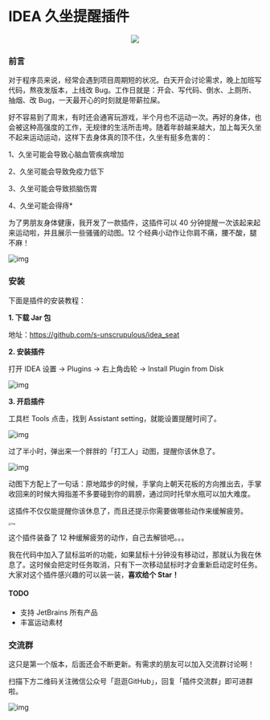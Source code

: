 # IDEA 久坐提醒插件

<div align=center><a href="https://mp.weixin.qq.com/mp/appmsgalbum?__biz=MzUxNjg4NDEzNA==&action=getalbum&album_id=1339316622149992449&scene=21#wechat_redirect"><img src="https://img.shields.io/badge/公众号-逛逛GitHub-red.svg"></a></div>

### 前言

对于程序员来说，经常会遇到项目周期短的状况。白天开会讨论需求，晚上加班写代码，熬夜发版本，上线改 Bug。工作日就是：开会、写代码、倒水、上厕所、抽烟、改 Bug，一天最开心的时刻就是带薪拉屎。

好不容易到了周末，有时还会通宵玩游戏，半个月也不运动一次。再好的身体，也会被这种高强度的工作，无规律的生活所击垮。随着年龄越来越大，加上每天久坐不起来运动运动，这样下去身体真的顶不住，久坐有挺多危害的： 

1、久坐可能会导致心脑血管疾病增加

2、久坐可能会导致免疫力低下

3、久坐可能会导致损脑伤胃

4、久坐可能会得痔*

为了男朋友身体健康，我开发了一款插件，这插件可以 40 分钟提醒一次该起来起来运动啦，并且展示一些骚骚的动图。12 个经典小动作让你肩不痛，腰不酸，腿不麻！

![img](https://tva1.sinaimg.cn/large/008eGmZEly1gmwhno7c9vg30f404qdoi.gif)

### 安装

下面是插件的安装教程：

**1. 下载 Jar 包**

地址：https://github.com/s-unscrupulous/idea_seat

**2. 安装插件**

打开 IDEA 设置 -> Plugins -> 右上角齿轮 -> Install Plugin from Disk

![img](https://tva1.sinaimg.cn/large/008eGmZEly1gmwhn7r3qrj30u00o1wka.jpg)

**3. 开启插件**

工具栏 Tools 点击，找到 Assistant setting，就能设置提醒时间了。

![img](https://tva1.sinaimg.cn/large/008eGmZEly1gmwhmyftahj30u00i8k0s.jpg)

过了半小时，弹出来一个胖胖的「打工人」动图，提醒你该休息了。

![img](https://tva1.sinaimg.cn/large/008eGmZEly1gmwhn4rpgrg30u00ffkjn.gif)

动图下方配上了一句话：原地踏步的时候，手掌向上朝天花板的方向推出去，手掌收回来的时候大拇指差不多要碰到你的肩膀，通过同时托举水瓶可以加大难度。

这插件不仅仅能提醒你该休息了，而且还提示你需要做哪些动作来缓解疲劳。

<img src="https://tva1.sinaimg.cn/large/008eGmZEly1gmwhobikprj30g00bqjrq.jpg" alt="img" style="zoom:33%;" />

这个插件装备了 12 种缓解疲劳的动作，自己去解锁吧。。。

我在代码中加入了鼠标监听的功能，如果鼠标十分钟没有移动过，那就认为我在休息了。这时候会把定时任务取消，只有下一次移动鼠标时才会重新启动定时任务。大家对这个插件感兴趣的可以装一装，**喜欢给个 Star！**

#### TODO

- 支持 JetBrains 所有产品
- 丰富运动素材

### 交流群

这只是第一个版本，后面还会不断更新。有需求的朋友可以加入交流群讨论啊！

扫描下方二维码关注微信公众号「逛逛GitHub」，回复「插件交流群」即可进群啦。

![img](https://tva1.sinaimg.cn/large/008eGmZEly1gmwhn9xkeyj309k09k3yc.jpg) 
